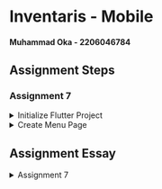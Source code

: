 # Inventaris - Mobile
#### Muhammad Oka - 2206046784

## Assignment Steps
### Assignment 7

<details>
<summary>Initialize Flutter Project</summary>

1. Create a new project

    ```
    flutter create inventaris_mobile
    cd inventaris_mobile
    flutter run
    ```

</details>

<details>
<summary>Create Menu Page</summary>

1. Modify ```main.dart``` file to include ```menu.dart```

    ```dart
    // lib/main.dart
    import 'package:flutter/material.dart';
    import 'package:inventaris_mobile/menu.dart';

    void main() {
        runApp(const MyApp());
    }

    class MyApp extends StatelessWidget {
        const MyApp({super.key});

        // This widget is the root of your application.
        @override
        Widget build(BuildContext context) {
            return MaterialApp(
            title: 'INVENTARIS',
            theme: ThemeData(
                colorScheme: ColorScheme.fromSeed(seedColor: Colors.cyan),
                useMaterial3: true,
            ),
            home: HomePage(),
            );
        }
    }    
    ```

2. Create ```menu.dart``` and create the ```HomePage``` widget.

    ```dart
    // lib/menu.dart

    import 'package:flutter/material.dart';

    class HomeButton {
        final String name;
        final IconData icon;
        final Color color;

        HomeButton(this.name, this.icon, this.color);
    }

    class HomePage extends StatelessWidget {
        HomePage({Key? key}) : super(key: key);

        final List<HomeButton> buttons = [
            HomeButton('View Items', Icons.view_list, Colors.blue),
            HomeButton('Add Item', Icons.add, Colors.green),
            HomeButton('Logout', Icons.logout, Colors.red)
        ];

        @override
        Widget build(BuildContext context) {
            return Scaffold(
                appBar: AppBar(
                title: const Text('INVENTARIS'),
                ),
                body: SingleChildScrollView(
                    child: Padding(
                        padding: const EdgeInsets.all(10.0),
                        child: Column(
                            children: <Widget>[
                            const Padding(
                                padding: EdgeInsets.only(top: 10.0, bottom: 10.0),
                                child: Text('Welcome to INVENTARIS!',
                                    textAlign: TextAlign.center,
                                    style: TextStyle(
                                    fontSize: 30.0,
                                    fontWeight: FontWeight.bold,
                                    )),
                            ),
                            GridView.count(
                                primary: true,
                                padding: const EdgeInsets.all(20),
                                crossAxisSpacing: 10,
                                mainAxisSpacing: 10,
                                crossAxisCount: 3,
                                shrinkWrap: true,
                                children: buttons.map((HomeButton button) {
                                    return HomeButtonCard(button);
                                }).toList(),
                                )
                            ],
                        )
                    ),
                )
            );
        }
    }

    class HomeButtonCard extends StatelessWidget {
        final HomeButton button;

        const HomeButtonCard(this.button, {Key? key}) : super(key: key);

        @override
        Widget build(BuildContext context) {
            return Material(
                color: button.color,
                child: InkWell(
                    onTap:() {
                        ScaffoldMessenger.of(context)
                        ..hideCurrentSnackBar()
                        ..showSnackBar(SnackBar(
                            content: Text("You pressed the ${button.name} button!"),
                            ),
                        );
                    },
                    child: Container(
                        padding: const EdgeInsets.all(8),
                        child: Column(
                            mainAxisAlignment: MainAxisAlignment.center,
                            children: <Widget>[
                            Icon(button.icon, color: Colors.white, size: 30.0),
                            const Padding(padding: EdgeInsets.all(3)),
                            Text(button.name, style: const TextStyle(color: Colors.white)),
                            ],
                        ),
                    )
                )
            );
        }
    }
    ```
</details>

## Assignment Essay

<details>
<summary>Assignment 7</summary>

## Stateful vs Stateless Widget

A stateful widget is a widget that can change dynamically. A stateless widget is static and will not change.

## Widgets used in Assignment 7

- ```MyApp```: A widget created as a root for the app.
- ```HomePage```: A widget to create the home page.
- ```SingleChildScrollView```: Creates a box for a widget to be scrolled
- ```Padding```: Widget to add padding for the child.
- ```Column```: Widget to make a column of widgets.
- ```Text```: Widget to create text.
- ```GridView.count```: Widget to create a grid with a fixed amount of tiles.
- ```HomeButtonCard```: Widget to create the button tiles.
- ```Icon```: Widget to create an icon.

</details>